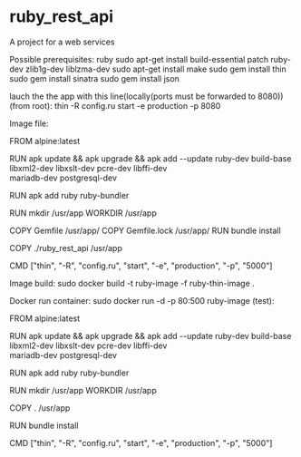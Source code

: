 # ruby_rest_api
A project for a web services

Possible prerequisites:
ruby
sudo apt-get install build-essential patch ruby-dev zlib1g-dev liblzma-dev
sudo apt-get install make
sudo gem install thin
sudo gem install sinatra
sudo gem install json

lauch the the app with this line(locally(ports must be forwarded to 8080))(from root):
thin -R config.ru start -e production -p 8080


Image file:

FROM alpine:latest

RUN apk update && apk upgrade &&  apk add --update ruby-dev build-base \
  libxml2-dev libxslt-dev pcre-dev libffi-dev \
  mariadb-dev postgresql-dev

RUN apk add ruby ruby-bundler

RUN mkdir /usr/app
WORKDIR /usr/app

COPY Gemfile /usr/app/
COPY Gemfile.lock /usr/app/
RUN bundle install

COPY ./ruby_rest_api /usr/app

CMD ["thin", "-R", "config.ru", "start", "-e", "production", "-p", "5000"]

Image build:
sudo docker build -t ruby-image -f ruby-thin-image .

Docker run container:
sudo docker run -d -p 80:500 ruby-image
(test):

FROM alpine:latest

RUN apk update && apk upgrade &&  apk add --update ruby-dev build-base \
  libxml2-dev libxslt-dev pcre-dev libffi-dev \
  mariadb-dev postgresql-dev

RUN apk add ruby ruby-bundler

RUN mkdir /usr/app
WORKDIR /usr/app

COPY . /usr/app

RUN bundle install

CMD ["thin", "-R", "config.ru", "start", "-e", "production", "-p", "5000"]






